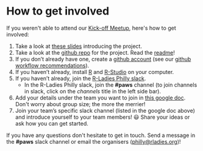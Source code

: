 # How to get involved

If you weren't able to attend our [Kick-off Meetup](https://www.meetup.com/rladies-philly/events/258401863/), here's how to get involved:

1. Take a look at [these slides](https://docs.google.com/presentation/d/1oF49gP7p644qOZNmmhsNr2wc7_pV4vvXbwCbLfhN8sQ/edit?usp=sharing) introducing the project.
2. Take a look at the [github repo](https://github.com/rladiesPHL/2019_datathon) for the project. Read the [readme](README.md)!
3. If you don’t already have one, create a [github account](https://github.com/join) (see our [github workflow recommendations](https://docs.google.com/document/d/1m0dXQvt7U4bR6Zie3VlwKv25idZW-MbiLxJV2uG9q7I/edit?usp=sharing)).
4. If you haven’t already, install [R](https://www.r-project.org/) and [R-Studio](https://www.rstudio.com/products/rstudio/download/#download) on your computer.
5. If you haven’t already, join the [R-Ladies Philly slack](http://bit.ly/join-rladies-slack).
    + In the R-Ladies Philly slack, join the **#paws** channel (to join channels in slack, click on the *channels* title in the left side bar).
6. Add your details under the team you want to join in [this google doc](https://docs.google.com/document/d/1EzzVXFIJ-_KdAwprpDXTcC0G8VYxp6nCOKoZnskgEII/edit#heading=h.46g28hd7gts9). Don't worry about group size; the more the merrier!
7. Join your team’s specific slack channel (listed in the google doc above) and introduce yourself to your team members! :smiley: Share your ideas or ask how you can get started.

If you have any questions don't hesitate to get in touch. Send a message in the **#paws** slack channel or email the organisers (philly@rladies.org)!
